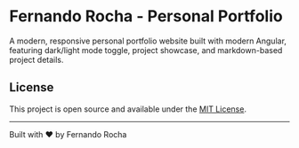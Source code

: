 # Fernando Rocha - Personal Portfolio

A modern, responsive personal portfolio website built with modern Angular, featuring dark/light mode toggle, project showcase, and markdown-based project details.

## License

This project is open source and available under the [MIT License](LICENSE).

---

Built with ❤️ by Fernando Rocha

